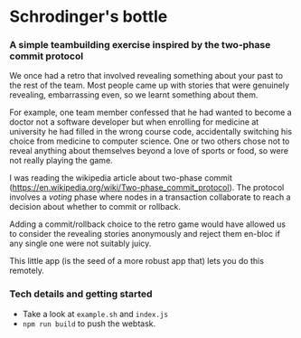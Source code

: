 # Schrodinger's bottle 
### A simple teambuilding exercise inspired by the two-phase commit protocol 

We once had a retro that involved revealing something about your past to the rest of the team.
Most people came up with stories that were genuinely revealing, embarrassing even, so we learnt
something about them.

For example, one team member confessed that he had wanted to become a doctor not a software developer
but when enrolling for medicine at university he had filled in the wrong course code,
accidentally switching his choice from medicine to computer science. One or two others chose not to 
reveal anything about themselves beyond a love of sports or food, so were not really playing the game.

I was reading the wikipedia article about two-phase commit
(https://en.wikipedia.org/wiki/Two-phase_commit_protocol). The protocol involves a _voting_ phase where
nodes in a transaction collaborate to reach a decision about whether to commit or rollback.

Adding a commit/rollback choice to the retro game would have allowed us to consider the revealing stories
anonymously and reject them en-bloc if any single one were not suitably juicy.

This little app (is the seed of a more robust app that) lets you do this remotely.

### Tech details and getting started

- Take a look at ```example.sh``` and ```index.js```
- ```npm run build``` to push the webtask.
